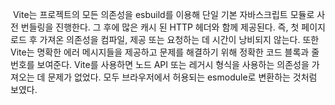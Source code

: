  Vite는 프로젝트의 모든 의존성을 esbuild를 이용해 단일 기본 자바스크립트 모듈로 사전 번들링을 진행한다. 그 후에 많은 캐시 된 HTTP 헤더와 함께 제공된다. 즉, 첫 페이지 로드 후 가져온 의존성을 컴파일, 제공 또는 요청하는 데 시간이 낭비되지 않는다. 또한 Vite는 명확한 에러 메시지들을 제공하고 문제를 해결하기 위해 정확한 코드 블록과 줄 번호를 보여준다. Vite를 사용하면 노드 API 또는 레거시 형식을 사용하는 의존성을 가져오는 데 문제가 없었다. 모두 브라우저에서 허용되는 esmodule로 변환하는 것처럼 보였다.